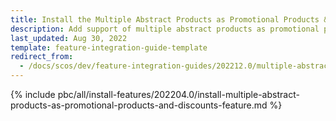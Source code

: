 ```yaml
---
title: Install the Multiple Abstract Products as Promotional Products & Discounts feature
description: Add support of multiple abstract products as promotional products in the Promotions & Discounts feature.
last_updated: Aug 30, 2022
template: feature-integration-guide-template
redirect_from:
  - /docs/scos/dev/feature-integration-guides/202212.0/multiple-abstract-products-as-promotional-products-and-discounts-feature-integration.html
---
```


{% include pbc/all/install-features/202204.0/install-multiple-abstract-products-as-promotional-products-and-discounts-feature.md %} <!-- To edit, see /_includes/pbc/all/install-features/202204.0/install-multiple-abstract-products-as-promotional-products-and-discounts-feature.md-->
